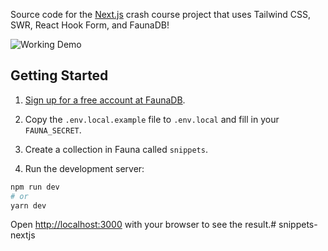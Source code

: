 Source code for the [Next.js](https://nextjs.org/) crash course project that uses Tailwind CSS, SWR, React Hook Form, and FaunaDB!

![Working Demo](./images/cover.jpg)

## Getting Started

1. [Sign up for a free account at FaunaDB](http://bit.ly/jqqfauna).

2. Copy the `.env.local.example` file to `.env.local` and fill in your `FAUNA_SECRET`.

3. Create a collection in Fauna called `snippets`.

4. Run the development server:

```bash
npm run dev
# or
yarn dev
```

Open [http://localhost:3000](http://localhost:3000) with your browser to see the result.# snippets-nextjs
